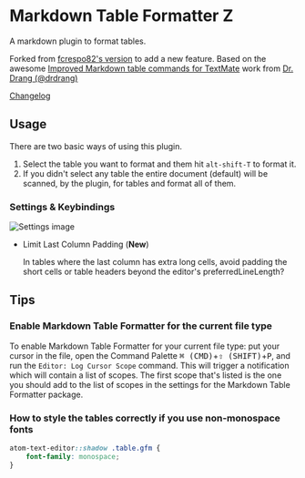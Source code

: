 # Markdown Table Formatter Z

A markdown plugin to format tables.

Forked from [fcrespo82's version](https://github.com/fcrespo82/atom-markdown-table-formatter) to add a new feature. Based on the awesome [Improved Markdown table commands for TextMate](http://www.leancrew.com/all-this/2012/03/improved-markdown-table-commands-for-textmate/) work from [Dr. Drang (@drdrang)](https://twitter.com/drdrang)

[Changelog](https://github.com/fcrespo82/atom-markdown-table-formatter/blob/master/CHANGELOG.md)


## Usage

There are two basic ways of using this plugin.

1. Select the table you want to format and them hit `alt-shift-T` to format it.
2. If you didn't select any table the entire document (default) will be scanned, by the plugin, for tables and format all of them.

### Settings & Keybindings

![Settings image](settings.png)

* Limit Last Column Padding (**New**)

    In tables where the last column has extra long cells, avoid padding the short cells or table headers beyond the editor's preferredLineLength?

## Tips

### Enable Markdown Table Formatter for the current file type

To enable Markdown Table Formatter for your current file type: put your cursor in the file, open the Command Palette <kbd>⌘ (CMD)</kbd>+<kbd>⇧ (SHIFT)</kbd>+<kbd>P</kbd>, and run the `Editor: Log Cursor Scope` command. This will trigger a notification which will contain a list of scopes. The first scope that's listed is the one you should add to the list of scopes in the settings for the Markdown Table Formatter package.

### How to style the tables correctly if you use non-monospace fonts

```css
atom-text-editor::shadow .table.gfm {
    font-family: monospace;
}
```
